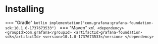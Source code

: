 # Installing

=== "Gradle"
    ```kotlin
    implementation("com.grafana:grafana-foundation-sdk:10.1.0-1737673533")
    ```
=== "Maven"
    ```xml
    <dependency>
        <groupId>com.grafana</groupId>
        <artifactId>grafana-foundation-sdk</artifactId>
        <version>10.1.0-1737673533</version>
    </dependency>
    ```
